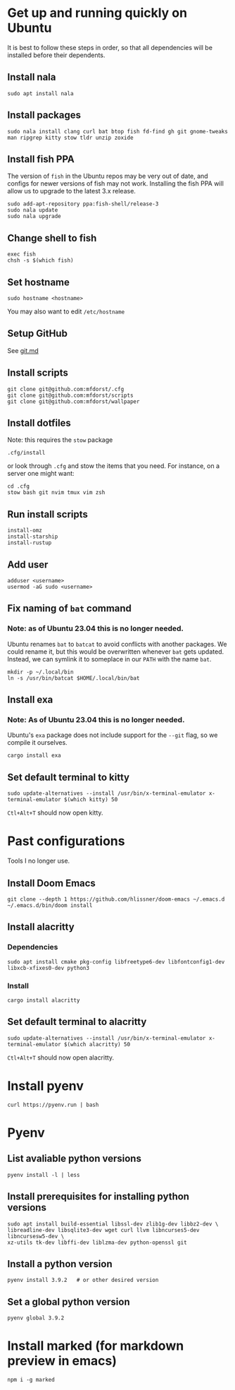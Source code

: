 # Get up and running quickly on Ubuntu

It is best to follow these steps in order, so that all dependencies will be installed before their
dependents.

## Install nala
```
sudo apt install nala
```

## Install packages
```
sudo nala install clang curl bat btop fish fd-find gh git gnome-tweaks man ripgrep kitty stow tldr unzip zoxide
```

## Install fish PPA
The version of `fish` in the Ubuntu repos may be very out of date, and configs for newer versions
of fish may not work. Installing the fish PPA will allow us to upgrade to the latest 3.x release.
```
sudo add-apt-repository ppa:fish-shell/release-3
sudo nala update
sudo nala upgrade
```

## Change shell to fish
```
exec fish
chsh -s $(which fish)
```

## Set hostname
```
sudo hostname <hostname>
```
You may also want to edit `/etc/hostname`

## Setup GitHub
See [git.md](./git.md)

## Install scripts
```
git clone git@github.com:mfdorst/.cfg
git clone git@github.com:mfdorst/scripts
git clone git@github.com:mfdorst/wallpaper
```

## Install dotfiles

Note: this requires the `stow` package
```
.cfg/install
```
or look through `.cfg` and stow the items that you need. For instance, on a server one might want:
```
cd .cfg
stow bash git nvim tmux vim zsh
```

## Run install scripts
```
install-omz
install-starship
install-rustup
```

## Add user
```
adduser <username>
usermod -aG sudo <username>
```

## Fix naming of `bat` command
### Note: as of Ubuntu 23.04 this is no longer needed.

Ubuntu renames `bat` to `batcat` to avoid conflicts with another packages.
We could rename it, but this would be overwritten whenever `bat` gets updated.
Instead, we can symlink it to someplace in our `PATH` with the name `bat`.
```
mkdir -p ~/.local/bin
ln -s /usr/bin/batcat $HOME/.local/bin/bat
```

## Install exa
### Note: As of Ubuntu 23.04 this is no longer needed.
Ubuntu's `exa` package does not include support for the `--git` flag, so we compile it ourselves.
```
cargo install exa
```

## Set default terminal to kitty
```
sudo update-alternatives --install /usr/bin/x-terminal-emulator x-terminal-emulator $(which kitty) 50
```

`Ctl+Alt+T` should now open kitty.

# Past configurations
Tools I no longer use.

## Install Doom Emacs
```
git clone --depth 1 https://github.com/hlissner/doom-emacs ~/.emacs.d
~/.emacs.d/bin/doom install
```

## Install alacritty

### Dependencies
```
sudo apt install cmake pkg-config libfreetype6-dev libfontconfig1-dev libxcb-xfixes0-dev python3
```

### Install
```
cargo install alacritty
```

## Set default terminal to alacritty
```
sudo update-alternatives --install /usr/bin/x-terminal-emulator x-terminal-emulator $(which alacritty) 50
```

`Ctl+Alt+T` should now open alacritty.

# Install pyenv
```
curl https://pyenv.run | bash
```

# Pyenv

## List avaliable python versions
```
pyenv install -l | less
```

## Install prerequisites for installing python versions
```
sudo apt install build-essential libssl-dev zlib1g-dev libbz2-dev \
libreadline-dev libsqlite3-dev wget curl llvm libncurses5-dev libncursesw5-dev \
xz-utils tk-dev libffi-dev liblzma-dev python-openssl git
```

## Install a python version
```
pyenv install 3.9.2   # or other desired version
```

## Set a global python version
```
pyenv global 3.9.2
```

# Install marked (for markdown preview in emacs)
```
npm i -g marked
```
